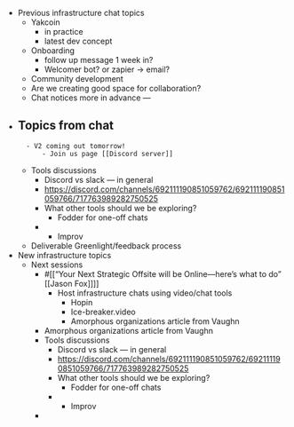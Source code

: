 - Previous infrastructure chat topics
    - Yakcoin 
        - in practice
        - latest dev concept
    - Onboarding
        - follow up message 1 week in? 
        - Welcomer bot? or zapier -> email? 
    - Community development
    - Are we creating good space for collaboration? 
    - Chat notices more in advance —
- Topics from chat
    - 
        - V2 coming out tomorrow!
            - Join us page [[Discord server]]
    - Tools discussions
        - Discord vs slack — in general 
        - https://discord.com/channels/692111190851059762/692111190851059766/717763989282750525
        - What other tools should we be exploring? 
            - Fodder for one-off chats 
        - 
            - Improv
    - Deliverable Greenlight/feedback process
- New infrastructure topics
    - Next sessions
        - #[[“Your Next Strategic Offsite will be Online—here’s what to do” [[Jason Fox]]]] 
            - Host infrastructure chats using video/chat tools 
                - Hopin
                - Ice-breaker.video 
                - Amorphous organizations article from Vaughn
        - Amorphous organizations article from Vaughn
        - Tools discussions
            - Discord vs slack — in general 
            - https://discord.com/channels/692111190851059762/692111190851059766/717763989282750525
            - What other tools should we be exploring? 
                - Fodder for one-off chats 
            - 
                - Improv
        - 
